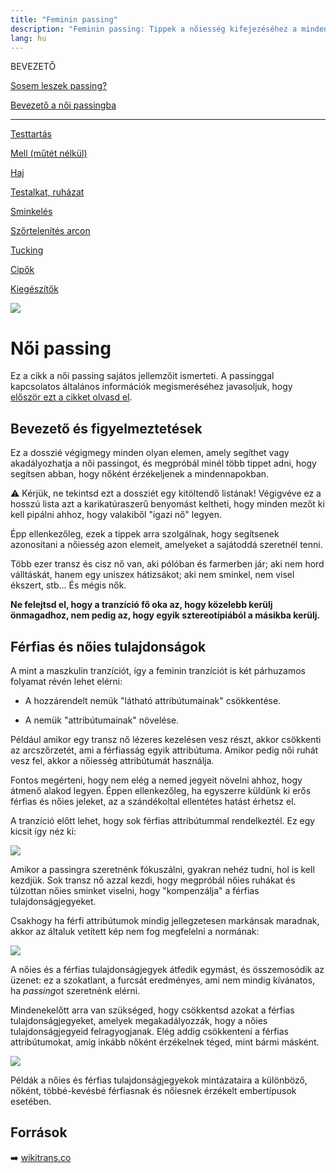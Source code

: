 ```yaml
---
title: "Feminin passing"
description: "Feminin passing: Tippek a nőiesség kifejezéséhez a mindennapokban. 🌸💄"
lang: hu
---
```


<div class="floating-columns">

<div class="floating-bar">

BEVEZETŐ

[Sosem leszek passing?](/#/entry?id=sosem-leszek-passing)

[Bevezető a női passingba](/#/entry?id=feminizalas-passing)

<hr />

[Testtartás](/#/entry?id=feminizalas-testtartas)

[Mell (műtét nélkül)](/#/entry?id=feminizalas-mell-mutet-nelkul)

[Haj](/#/entry?id=feminizalas-haj)

[Testalkat, ruházat](/#/entry?id=feminizalas-testalkat)

[Sminkelés](/#/entry?id=feminizalas-sminkeles)

[Szőrtelenítés arcon](/#/entry?id=feminizalas-arc-szortelenites)

[Tucking](/#/entry?id=feminizalas-tucking)

[Cipők](/#/entry?id=feminizalas-cipok)

[Kiegészítők](/#/entry?id=feminizalas-kiegeszitok)

</div>

<div class="wiki-content">

<div class="header-image"><img src="assets/images/undraw_makeup_artist.svg" /></div>

# Női passing

<div class="infobox info">

Ez a cikk a női passing sajátos jellemzőit ismerteti. A passinggal kapcsolatos általános információk megismeréséhez javasoljuk, hogy [először ezt a cikket olvasd el](/#/entry?id=sosem-leszek-passing).

</div>


## Bevezető és figyelmeztetések

Ez a dosszié végigmegy minden olyan elemen, amely segíthet vagy akadályozhatja a női passingot, és megpróbál minél több tippet adni, hogy segítsen abban, hogy nőként érzékeljenek a mindennapokban.

<div class="infobox warning">

⚠️ Kérjük, ne tekintsd ezt a dossziét egy kitöltendő listának! Végigvéve ez a hosszú lista azt a karikatúraszerű benyomást keltheti, hogy minden mezőt ki kell pipálni ahhoz, hogy valakiből "igazi nő" legyen.

</div>

Épp ellenkezőleg, ezek a tippek arra szolgálnak, hogy segítsenek azonosítani a nőiesség azon elemeit, amelyeket a sajátoddá szeretnél tenni.

Több ezer transz és cisz nő van, aki pólóban és farmerben jár; aki nem hord válltáskát, hanem egy uniszex hátizsákot; aki nem sminkel, nem visel ékszert, stb... És mégis nők.

**Ne felejtsd el, hogy a tranzíció fő oka az, hogy közelebb kerülj önmagadhoz, nem pedig az, hogy egyik sztereotípiából a másikba kerülj.**

## Férfias és nőies tulajdonságok

A mint a maszkulin tranzíciót, így a feminin tranzíciót is két párhuzamos folyamat révén lehet elérni:

* A hozzárendelt nemük "látható attribútumainak" csökkentése.

* A nemük "attribútumainak" növelése.

Például amikor egy transz nő lézeres kezelésen vesz részt, akkor csökkenti az arcszőrzetét, ami a férfiasság egyik attribútuma. Amikor pedig női ruhát vesz fel, akkor a nőiesség attribútumát használja.

Fontos megérteni, hogy nem elég a nemed jegyeit növelni ahhoz, hogy átmenő alakod legyen. Éppen ellenkezőleg, ha egyszerre küldünk ki erős férfias és nőies jeleket, az a szándékoltal ellentétes hatást érhetsz el.

A tranzíció előtt lehet, hogy sok férfias attribútummal rendelkeztél. Ez egy kicsit így néz ki:

<div class="content-image"><img src="assets/images/feminine-passing-1.png" /></div>

Amikor a passingra szeretnénk fókuszálni, gyakran nehéz tudni, hol is kell kezdjük. Sok transz nő azzal kezdi, hogy megpróbál nőies ruhákat és túlzottan nőies sminket viselni, hogy "kompenzálja" a férfias tulajdonságjegyeket.

Csakhogy ha férfi attribútumok mindig jellegzetesen markánsak maradnak, akkor az általuk vetített kép nem fog megfelelni a normának:

<div class="content-image"><img src="assets/images/feminine-passing-2.png" /></div>

A nőies és a férfias tulajdonságjegyek átfedik egymást, és összemosódik az üzenet: ez a szokatlant, a furcsát eredményes, ami nem mindig kívánatos, ha *passing*ot szeretnénk elérni.

Mindenekelőtt arra van szükséged, hogy csökkentsd azokat a férfias tulajdonságjegyeket, amelyek megakadályozzák, hogy a nőies tulajdonságjegyeid felragyogjanak. Elég addig csökkenteni a férfias attribútumokat, amíg inkább nőként érzékelnek téged, mint bármi másként.

<div class="content-image"><img src="assets/images/feminine-passing-3.png" /></div>

Példák a nőies és férfias tulajdonságjegyekok mintázataira a különböző, nőként, többé-kevésbé férfiasnak és nőiesnek érzékelt embertípusok esetében.

## Források

➡️ [wikitrans.co](https://wikitrans.co)

</div>